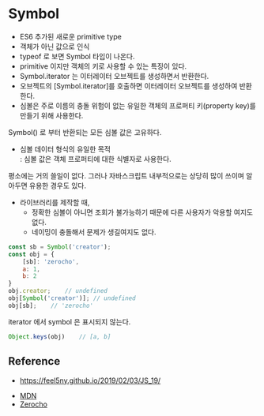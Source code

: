 # Symbol

- ES6 추가된 새로운 primitive type
- 객체가 아닌 값으로 인식
- typeof 로 보면 Symbol 타입이 나온다.
- primitive 이지만 객체의 키로 사용할 수 있는 특징이 있다.
- Symbol.iterator 는 이터레이터 오브젝트를 생성하면서 반환한다.
- 오브젝트의 [Symbol.iterator]를 호출하면 이터레이터 오브젝트를 생성하여 반환한다.
- 심볼은 주로 이름의 충돌 위험이 없는 유일한 객체의 프로퍼티 키(property key)를 만들기 위해 사용한다.

Symbol() 로 부터 반환되는 모든 심볼 값은 고유하다.
- 심볼 데이터 형식의 유일한 목적     
: 심볼 값은 객체 프로퍼티에 대한 식별자로 사용한다.

평소에는 거의 쓸일이 없다. 그러나 자바스크립트 내부적으로는 상당히 많이 쓰이며 알아두면 유용한 경우도 있다.

- 라이브러리를 제작할 때, 
    - 정확한 심볼이 아니면 조회가 불가능하기 때문에 다른 사용자가 악용할 여지도 없다.
    - 네이밍이 충돌해서 문제가 생길여지도 없다.
```javascript
const sb = Symbol('creator');
const obj = {
    [sb]: 'zerocho',
    a: 1,
    b: 2
}
obj.creator;    // undefined
obj[Symbol('creator')]; // undefined
obj[sb];    // 'zerocho'
```
iterator 에서 symbol 은 표시되지 않는다.
```javascript
Object.keys(obj)    // [a, b] 
```

Reference
--
* https://feel5ny.github.io/2019/02/03/JS_19/
- [MDN](https://developer.mozilla.org/ko/docs/Web/JavaScript/Reference/Global_Objects/Symbol)
- [Zerocho](https://www.zerocho.com/category/ECMAScript/post/58ef98a6177375001892f891)
